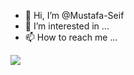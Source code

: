 - 👋 Hi, I’m @Mustafa-Seif
- 👀 I’m interested in ...
- 📫 How to reach me ...

<!---
Mustafa-Seif/Mustafa-Seif is a ✨ special ✨ repository because its `README.md` (this file) appears on your GitHub profile.
You can click the Preview link to take a look at your changes.
--->
<img src="https://t.bkit.co/w_63f9420a83171.gif" />

